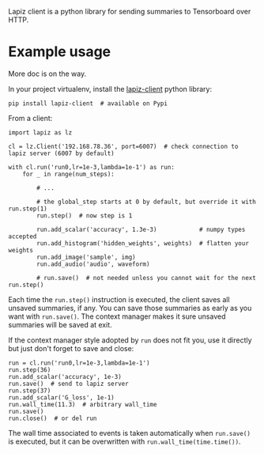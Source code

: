 Lapiz client is a python library for sending summaries to Tensorboard over HTTP.

# Example usage
More doc is on the way.

In your project virtualenv, install the [lapiz-client](https://github.com/bosr/lapiz-client) python library:

    pip install lapiz-client  # available on Pypi

From a client:

    import lapiz as lz

    cl = lz.Client('192.168.78.36', port=6007)  # check connection to lapiz server (6007 by default)

    with cl.run('run0,lr=1e-3,lambda=1e-1') as run:
        for _ in range(num_steps):

            # ...

            # the global_step starts at 0 by default, but override it with run.step(1)
            run.step()  # now step is 1

            run.add_scalar('accuracy', 1.3e-3)            # numpy types accepted
            run.add_histogram('hidden_weights', weights)  # flatten your weights
            run.add_image('sample', img)
            run.add_audio('audio', waveform)

            # run.save()  # not needed unless you cannot wait for the next run.step()

Each time the `run.step()` instruction is executed, the client saves all
unsaved summaries, if any. You can save those summaries as early as you want
with `run.save()`. The context manager makes it sure unsaved summaries will be
saved at exit.

If the context manager style adopted by `run` does not fit you, use it directly
but just don't forget to save and close:

    run = cl.run('run0,lr=1e-3,lambda=1e-1')
    run.step(36)
    run.add_scalar('accuracy', 1e-3)
    run.save()  # send to lapiz server
    run.step(37)
    run.add_scalar('G_loss', 1e-1)
    run.wall_time(11.3)  # arbitrary wall_time
    run.save()
    run.close()  # or del run

The wall time associated to events is taken automatically when `run.save()` is
executed, but it can be overwritten with `run.wall_time(time.time())`.
